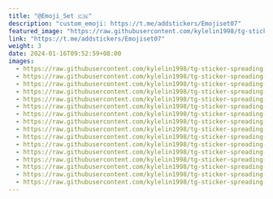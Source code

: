 ```yaml
---
title: "@Emoji_Set 🇨🇳"
description: "custom_emoji: https://t.me/addstickers/Emojiset07"
featured_image: "https://raw.githubusercontent.com/kylelin1998/tg-sticker-spreading-worldwide-images/main/img/a184d424-7e35-412d-9321-8d27163a51a6.jpg"
link: "https://t.me/addstickers/Emojiset07"
weight: 3
date: 2024-01-16T09:52:59+08:00
images:
  - https://raw.githubusercontent.com/kylelin1998/tg-sticker-spreading-worldwide-images/main/img/a184d424-7e35-412d-9321-8d27163a51a6.jpg
  - https://raw.githubusercontent.com/kylelin1998/tg-sticker-spreading-worldwide-images/main/img/52aae385-85ae-4f2b-bc7e-337f778b540f.jpg
  - https://raw.githubusercontent.com/kylelin1998/tg-sticker-spreading-worldwide-images/main/img/905cadcb-259d-4646-b02d-71989018740b.jpg
  - https://raw.githubusercontent.com/kylelin1998/tg-sticker-spreading-worldwide-images/main/img/6af9e913-a1eb-49de-a3fe-faabba29e657.jpg
  - https://raw.githubusercontent.com/kylelin1998/tg-sticker-spreading-worldwide-images/main/img/613ecbc5-33a6-4ab6-b84f-b3ef3c98bfa3.jpg
  - https://raw.githubusercontent.com/kylelin1998/tg-sticker-spreading-worldwide-images/main/img/b38c617d-bff7-44bd-9402-1bce036532a4.jpg
  - https://raw.githubusercontent.com/kylelin1998/tg-sticker-spreading-worldwide-images/main/img/69954a7e-2c01-4b8b-a3f7-9df8a7c33268.jpg
  - https://raw.githubusercontent.com/kylelin1998/tg-sticker-spreading-worldwide-images/main/img/27a2df09-c2d0-48d8-8745-8d51be45ce7d.jpg
  - https://raw.githubusercontent.com/kylelin1998/tg-sticker-spreading-worldwide-images/main/img/90ce13c1-5ebe-4605-b647-e443e6d92159.jpg
  - https://raw.githubusercontent.com/kylelin1998/tg-sticker-spreading-worldwide-images/main/img/5a0ff496-978e-455c-bfcc-9dcfc70066a0.jpg
  - https://raw.githubusercontent.com/kylelin1998/tg-sticker-spreading-worldwide-images/main/img/b271b7f5-7a84-4f90-a672-65575b0355e8.jpg
  - https://raw.githubusercontent.com/kylelin1998/tg-sticker-spreading-worldwide-images/main/img/1630acd9-e905-4266-8450-dad3daf7c157.jpg
  - https://raw.githubusercontent.com/kylelin1998/tg-sticker-spreading-worldwide-images/main/img/5447b18c-f2f8-49fd-baf5-d8c8a683af2a.jpg
  - https://raw.githubusercontent.com/kylelin1998/tg-sticker-spreading-worldwide-images/main/img/b6aa7908-a275-4bb4-95e4-de0739fdf996.jpg
  - https://raw.githubusercontent.com/kylelin1998/tg-sticker-spreading-worldwide-images/main/img/fcd95034-1d0f-4cfd-86ba-6a8881f3498d.jpg
  - https://raw.githubusercontent.com/kylelin1998/tg-sticker-spreading-worldwide-images/main/img/c0eab705-6b1f-4593-a8d8-1cacf0a1967b.jpg
---
```

